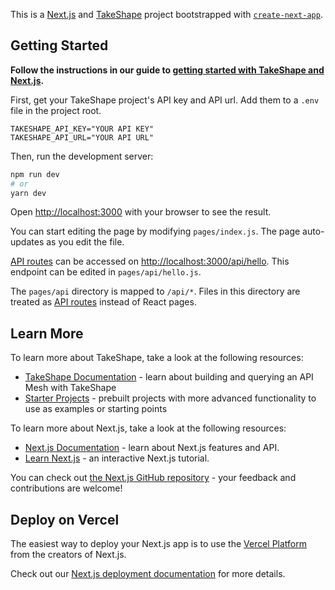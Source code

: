 This is a [Next.js](https://nextjs.org/) and [TakeShape](https://www.takeshape.io/) project bootstrapped with [`create-next-app`](https://github.com/vercel/next.js/tree/canary/packages/create-next-app).

## Getting Started

**Follow the instructions in our guide to [getting started with TakeShape and Next.js](https://app.takeshape.io/docs/get-started/ssg/nextjs/).**

First, get your TakeShape project's API key and API url. Add them to a `.env` file in the project root.

```env
TAKESHAPE_API_KEY="YOUR API KEY"
TAKESHAPE_API_URL="YOUR API URL"
```

Then, run the development server:

```bash
npm run dev
# or
yarn dev
```

Open [http://localhost:3000](http://localhost:3000) with your browser to see the result.

You can start editing the page by modifying `pages/index.js`. The page auto-updates as you edit the file.

[API routes](https://nextjs.org/docs/api-routes/introduction) can be accessed on [http://localhost:3000/api/hello](http://localhost:3000/api/hello). This endpoint can be edited in `pages/api/hello.js`.

The `pages/api` directory is mapped to `/api/*`. Files in this directory are treated as [API routes](https://nextjs.org/docs/api-routes/introduction) instead of React pages.

## Learn More

To learn more about TakeShape, take a look at the following resources:

- [TakeShape Documentation](https://app.takeshape.io/docs) - learn about building and querying an API Mesh with TakeShape
- [Starter Projects](https://www.takeshape.io/starters) - prebuilt projects with more advanced functionality to use as examples or starting points

To learn more about Next.js, take a look at the following resources:

- [Next.js Documentation](https://nextjs.org/docs) - learn about Next.js features and API.
- [Learn Next.js](https://nextjs.org/learn) - an interactive Next.js tutorial.

You can check out [the Next.js GitHub repository](https://github.com/vercel/next.js/) - your feedback and contributions are welcome!

## Deploy on Vercel

The easiest way to deploy your Next.js app is to use the [Vercel Platform](https://vercel.com/new?utm_medium=default-template&filter=next.js&utm_source=create-next-app&utm_campaign=create-next-app-readme) from the creators of Next.js.

Check out our [Next.js deployment documentation](https://nextjs.org/docs/deployment) for more details.
